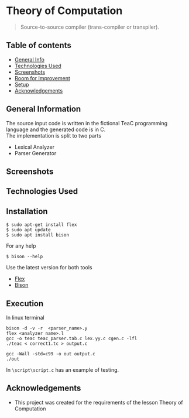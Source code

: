 # Theory of Computation
> Source-to-source compiler (trans-compiler or transpiler).
## Table of contents
* [General Info](#general-information)
* [Technologies Used](#technologies-used)
* [Screenshots](#screenshots)
* [Room for Improvement](#room-for-improvement)
* [Setup](#setup)
* [Acknowledgements](#acknowledgements)

## General Information
The source input code is written in the fictional TeaC programming language and the generated code
is in C. <br>
The implementation is split to two parts
* Lexical Analyzer
* Parser Generator


## Screenshots


## Technologies Used


## Installation
```
$ sudo apt-get install flex
$ sudo apt update
$ sudo apt install bison
```
For any help 
```
$ bison --help
```
Use the latest version for both tools <br>
* [Flex](https://github.com/westes/flex) 
* [Bison](https://github.com/akimd/bison)


## Execution
In linux terminal
```
bison -d -v -r  <parser_name>.y
flex <analyzer name>.l
gcc -o teac teac_parser.tab.c lex.yy.c cgen.c -lfl
./teac < correct1.tc > output.c

gcc -Wall -std=c99 -o out output.c
./out
```
In `\script\script.c` has an example of testing.

## Acknowledgements
- This project was created for the requirements of the lesson Theory of Computation

